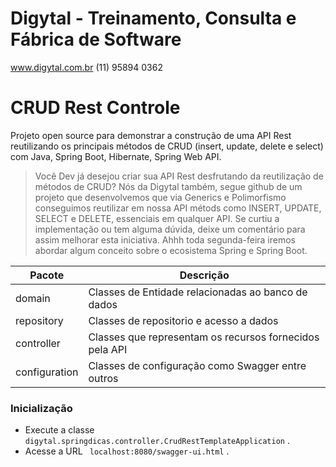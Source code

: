 # Digytal - Treinamento, Consulta e Fábrica de Software
www.digytal.com.br
(11) 95894 0362

# CRUD Rest Controle
Projeto open source para demonstrar a construção de uma API Rest reutilizando os principais métodos de CRUD (insert, update, delete e select) com Java, Spring Boot, Hibernate, Spring Web API. 

> Você Dev já desejou criar sua API Rest desfrutando da reutilização de métodos de CRUD? Nós da Digytal também, segue github de um projeto que desenvolvemos que via Generics e Polimorfismo conseguimos reutilizar em nossa API métods como  INSERT, UPDATE, SELECT e DELETE, essenciais em qualquer API.
Se curtiu a implementação ou tem alguma dúvida, deixe um comentário para assim melhorar esta iniciativa.
Ahhh toda segunda-feira iremos abordar algum conceito sobre o ecosistema Spring e Spring Boot.

|Pacote         |Descrição                      
|----------------|-------------------------------
|domain|Classes de Entidade relacionadas ao banco de dados
|repository|Classes de repositorio e acesso a dados
|controller|Classes que representam os recursos fornecidos pela API
|configuration|Classes de configuração como Swagger entre outros

  
### Inicialização

- Execute a classe `digytal.springdicas.controller.CrudRestTemplateApplication` .
- Acesse a URL ` localhost:8080/swagger-ui.html`  .

